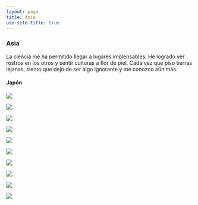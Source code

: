 ```yaml
---
layout: page
title: Asia
use-site-title: true
---
```


### Asia

La ciencia me ha permitido llegar a lugares implensables. He logrado ver rostros en los otros y sentir culturas a flor de piel. Cada vez que piso tierras lejanas, siento que dejo de ser algo ignorante y me conozco aún más.


#### Japón

![](/img/fotografia/5_2.JPG)

![](/img/fotografia/5_3.JPG)

![](/img/fotografia/5_4.JPG)

![](/img/fotografia/5_5.JPG)

![](/img/fotografia/5_6.JPG)

![](/img/fotografia/5_7.JPG)

![](/img/fotografia/5_8.JPG)

![](/img/fotografia/5_9.JPG)

![](/img/fotografia/9_1.JPG)

![](/img/fotografia/9_2.JPG)

